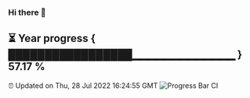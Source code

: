 ### Hi there 👋
⏳ Year progress { █████████████████▁▁▁▁▁▁▁▁▁▁▁▁▁ } 57.17 %
---
⏰ Updated on Thu, 28 Jul 2022 16:24:55 GMT
![Progress Bar CI](https://github.com/liununu/liununu/workflows/Progress%20Bar%20CI/badge.svg)
